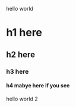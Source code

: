 hello world 











# h1 here

## h2 here

### h3 here

#### h4 mabye here if you see 









hello world 2


